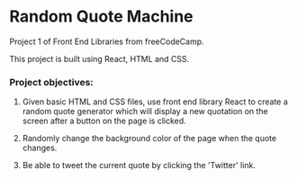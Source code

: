 # Random Quote Machine

Project 1 of Front End Libraries from freeCodeCamp.

This project is built using React, HTML and CSS.

### Project objectives:

1. Given basic HTML and CSS files, use front end library React to create a random quote generator which will display a new quotation on the screen after a button on the page is clicked.

2. Randomly change the background color of the page when the quote changes.

3. Be able to tweet the current quote by clicking the 'Twitter' link.
